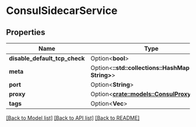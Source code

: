 # ConsulSidecarService

## Properties

Name | Type | Description | Notes
------------ | ------------- | ------------- | -------------
**disable_default_tcp_check** | Option<**bool**> |  | [optional]
**meta** | Option<**::std::collections::HashMap<String, String>**> |  | [optional]
**port** | Option<**String**> |  | [optional]
**proxy** | Option<[**crate::models::ConsulProxy**](ConsulProxy.md)> |  | [optional]
**tags** | Option<**Vec<String>**> |  | [optional]

[[Back to Model list]](../README.md#documentation-for-models) [[Back to API list]](../README.md#documentation-for-api-endpoints) [[Back to README]](../README.md)


